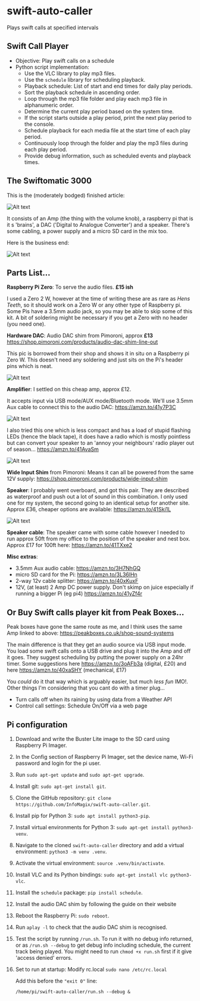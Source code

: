 # swift-auto-caller
Plays swift calls at specified intervals

## Swift Call Player
- Objective: Play swift calls on a schedule
- Python script implementation:
    - Use the VLC library to play mp3 files.
    - Use the `schedule` library for scheduling playback.
    - Playback schedule: List of start and end times for daily play periods.
    - Sort the playback schedule in ascending order.
    - Loop through the mp3 file folder and play each mp3 file in alphanumeric order.
    - Determine the current play period based on the system time.
    - If the script starts outside a play period, print the next play period to the console.
    - Schedule playback for each media file at the start time of each play period.
    - Continuously loop through the folder and play the mp3 files during each play period.
    - Provide debug information, such as scheduled events and playback times.


## The Swiftomatic 3000
This is the (moderately bodged) finished article:

![Alt text](images/swiftomatic_3000.jpeg)

It consists of an Amp (the thing with the volume knob), a raspberry pi that is it s 'brains', a DAC ('Digital to Analogue Converter') and a speaker.  There's some cabling, a power supply and a micro SD card in the mix too. 

Here is the business end:

![Alt text](images/Box_in_situ.jpeg)

## Parts List...

**Raspberry Pi Zero**: To serve the audio files. **£15 ish**

I used a Zero 2 W, however at the time of writing these are as rare as *Hens Teeth*, so it should work on a Zero W or any other type of Raspberry pi.  Some Pis have a 3.5mm audio jack, so you may be able to skip some of this kit. A bit of soldering might be necessary if you get a Zero with no header (you need one).

**Hardware DAC**: Audio DAC shim from Pimoroni, approx **£13**
https://shop.pimoroni.com/products/audio-dac-shim-line-out

This pic is borrowed from their shop and shows it in situ on a Raspberry pi Zero W.  This doesn't need any soldering and just sits on the Pi's header pins which is neat.

![Alt text](images/DAC.jpeg)


**Amplifier**:  I settled on this cheap amp, approx £12.

It accepts input via USB mode/AUX mode/Bluetooth mode.  We'll use 3.5mm Aux cable to connect this to the audio DAC:
https://amzn.to/41y7P3C

![Alt text](images/amp_2.jpeg)

I also tried this one which is less compact and has a load of stupid flashing LEDs (hence the black tape), it does have a radio which is mostly pointless but can convert your speaker to an 'annoy your neighbours' radio player out of season... https://amzn.to/41AvaSm 

![Alt text](images/amp_1.jpeg)

**Wide Input Shim** from Pimoroni: Means it can all be powered from the same 12V supply: 
https://shop.pimoroni.com/products/wide-input-shim 


**Speaker**: I probably went overboard, and got this pair.  They are described as waterproof and push out a lot of sound in this combination.  I only used one for my system, the second going to an identical setup for another site.  Approx £36, cheaper options are available:
https://amzn.to/41Ski1L 

![Alt text](images/speakers.jpeg)


**Speaker cable**: The speaker came with some cable however I needed to run approx  50ft from my office to the position of the speaker and nest box.  Approx £17 for 100ft here:  https://amzn.to/41TXxe2 

**Misc extras**:
* 3.5mm Aux audio cable:    https://amzn.to/3H7NhGQ
* micro SD card for the Pi:        https://amzn.to/3L36lHn 
* 2-way 12v cable splitter:    https://amzn.to/40xKuxF 
* 12V, (at least) 2 Amp DC power supply.  Don't skimp on juice especially if running a bigger Pi (eg pi4)    https://amzn.to/41yZf4r    


## **Or Buy Swift calls player kit from Peak Boxes...**
Peak boxes have gone the same route as me, and I think uses the same Amp linked to above:  https://peakboxes.co.uk/shop-sound-systems

The main difference is that they get an audio source via USB input mode.  You load some swift calls onto a USB drive and plug it into the Amp and off it goes.  They suggest scheduling by putting the power supply on a 24hr timer.  Some suggestions here https://amzn.to/3oAFb3a (digital, £20)
 and here https://amzn.to/40xaSHY (mechanical, £17)

You *could* do it that way which is arguably easier, but much *less fun* IMO!.  Other things I'm considering that you cant do with a timer plug...
* Turn calls off when its raining by using data from a Weather API
* Control call settings: Schedule On/Off via a web page


## Pi configuration


1. Download and write the Buster Lite image to the SD card using Raspberry Pi Imager.
2. In the Config section of Raspberry Pi Imager, set the device name, Wi-Fi password and login for the pi user.
3. Run `sudo apt-get update` and `sudo apt-get upgrade`.
4. Install git: `sudo apt-get install git`.
5. Clone the GitHub repository: `git clone https://github.com/InfoMagix/swift-auto-caller.git`.
6. Install pip for Python 3: `sudo apt install python3-pip`.
7. Install virtual environments for Python 3: `sudo apt-get install python3-venv`.
8. Navigate to the cloned `swift-auto-caller` directory and add a virtual environment: `python3 -m venv .venv`.
9. Activate the virtual environment: `source .venv/bin/activate`.
10. Install VLC and its Python bindings: `sudo apt-get install vlc python3-vlc`.
11. Install the `schedule` package: `pip install schedule`.
12. Install the audio DAC shim by following the guide on their website
13. Reboot the Raspberry Pi: `sudo reboot`.
14. Run `aplay -l` to check that the audio DAC shim is recognised.
15. Test the script by running `/run.sh`.  To run it with no debug info returned, or as `/run.sh --debug` to get debug info including schedule, the current track being played.  You might need to run `chmod +x run.sh` first if it give 'access denied' errors.
16. Set to run at startup: Modify rc.local
    `sudo nano /etc/rc.local`

    Add this before the `"exit 0"` line: 
    
    `/home/pi/swift-auto-caller/run.sh --debug &` 
